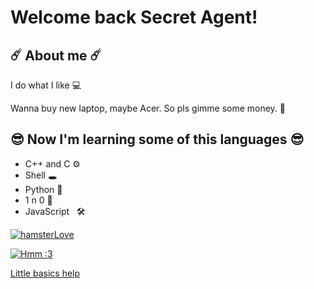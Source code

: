 # Welcome back Secret Agent!
## ☄️ About me ☄️ 
I do what I like 💻

Wanna buy new laptop, maybe Acer. So pls gimme some money. 💸

## 😎 Now I'm learning some of this languages 😎 
- C++ and C ⚙️
- Shell 🕳️
- Python 🐊
- 1 n 0 🥇
- JavaScript &nbsp; 🛠️
   
[![hamsterLove](https://i.pinimg.com/originals/a5/92/a9/a592a94c5e524242627c3feb9d0b67d2.gif)](https://github.com/PIKUT0 "Me right now")

[![Hmm :3](https://www.codewars.com/users/PIKUT0/badges/small)](https://www.codewars.com/users/PIKUT0 "Im on CW")

[Little basics help](https://www.markdownguide.org/basic-syntax/)
